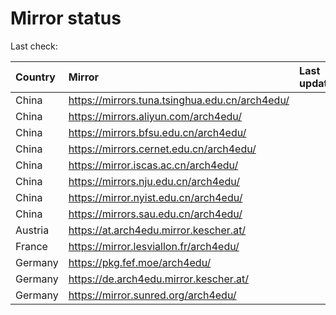 <script src="./time.js"></script>
# Mirror status
Last check: <script type="text/javascript">localize(1708223037.8393812);</script>

|Country|Mirror|Last update|
|:------|:-----|:----------|
|China|https://mirrors.tuna.tsinghua.edu.cn/arch4edu/|<script type="text/javascript">localize(1708194649);</script>|
|China|https://mirrors.aliyun.com/arch4edu/|<script type="text/javascript">localize(1708194649);</script>|
|China|https://mirrors.bfsu.edu.cn/arch4edu/|<script type="text/javascript">localize(1708194649);</script>|
|China|https://mirrors.cernet.edu.cn/arch4edu/|<script type="text/javascript">localize(1708194649);</script>|
|China|https://mirror.iscas.ac.cn/arch4edu/|<script type="text/javascript">localize(1708194649);</script>|
|China|https://mirrors.nju.edu.cn/arch4edu/|<script type="text/javascript">localize(1708194649);</script>|
|China|https://mirror.nyist.edu.cn/arch4edu/|<script type="text/javascript">localize(1708194649);</script>|
|China|https://mirrors.sau.edu.cn/arch4edu/|<script type="text/javascript">localize(1708194649);</script>|
|Austria|https://at.arch4edu.mirror.kescher.at/|<script type="text/javascript">localize(1708194649);</script>|
|France|https://mirror.lesviallon.fr/arch4edu/|<script type="text/javascript">localize(1708194649);</script>|
|Germany|https://pkg.fef.moe/arch4edu/|<script type="text/javascript">localize(1708194649);</script>|
|Germany|https://de.arch4edu.mirror.kescher.at/|<script type="text/javascript">localize(1708194649);</script>|
|Germany|https://mirror.sunred.org/arch4edu/|<script type="text/javascript">localize(1708194649);</script>|

<script src="./tablefilter/tablefilter.js"></script>
<script src="./table.js"></script>